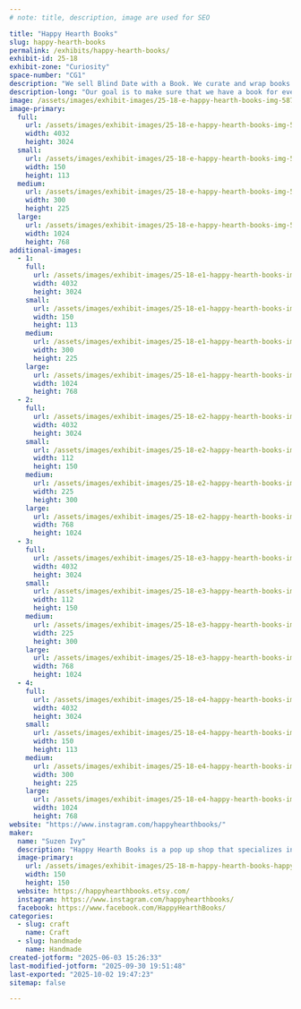 ```yaml
---
# note: title, description, image are used for SEO

title: "Happy Hearth Books"
slug: happy-hearth-books
permalink: /exhibits/happy-hearth-books/
exhibit-id: 25-18
exhibit-zone: "Curiosity"
space-number: "CG1"
description: "We sell Blind Date with a Book. We curate and wrap books to ensure they find their perfect match."
description-long: "Our goal is to make sure that we have a book for every type of person. We search and rescue our books. We clean them up. And we wrapp them so beautifully so that they become irresistible. 🧡 We carry all genres for all people."
image: /assets/images/exhibit-images/25-18-e-happy-hearth-books-img-5873-300x225.jpeg
image-primary: 
  full:
    url: /assets/images/exhibit-images/25-18-e-happy-hearth-books-img-5873-full.jpeg
    width: 4032
    height: 3024
  small:
    url: /assets/images/exhibit-images/25-18-e-happy-hearth-books-img-5873-150x113.jpeg
    width: 150
    height: 113
  medium:
    url: /assets/images/exhibit-images/25-18-e-happy-hearth-books-img-5873-300x225.jpeg
    width: 300
    height: 225
  large:
    url: /assets/images/exhibit-images/25-18-e-happy-hearth-books-img-5873-1024x768.jpeg
    width: 1024
    height: 768
additional-images: 
  - 1:
    full:
      url: /assets/images/exhibit-images/25-18-e1-happy-hearth-books-img-5908-full.jpeg
      width: 4032
      height: 3024
    small:
      url: /assets/images/exhibit-images/25-18-e1-happy-hearth-books-img-5908-150x113.jpeg
      width: 150
      height: 113
    medium:
      url: /assets/images/exhibit-images/25-18-e1-happy-hearth-books-img-5908-300x225.jpeg
      width: 300
      height: 225
    large:
      url: /assets/images/exhibit-images/25-18-e1-happy-hearth-books-img-5908-1024x768.jpeg
      width: 1024
      height: 768
  - 2:
    full:
      url: /assets/images/exhibit-images/25-18-e2-happy-hearth-books-img-5904-full.jpeg
      width: 4032
      height: 3024
    small:
      url: /assets/images/exhibit-images/25-18-e2-happy-hearth-books-img-5904-112x150.jpeg
      width: 112
      height: 150
    medium:
      url: /assets/images/exhibit-images/25-18-e2-happy-hearth-books-img-5904-225x300.jpeg
      width: 225
      height: 300
    large:
      url: /assets/images/exhibit-images/25-18-e2-happy-hearth-books-img-5904-768x1024.jpeg
      width: 768
      height: 1024
  - 3:
    full:
      url: /assets/images/exhibit-images/25-18-e3-happy-hearth-books-img-5888-4028-full.jpeg
      width: 4032
      height: 3024
    small:
      url: /assets/images/exhibit-images/25-18-e3-happy-hearth-books-img-5888-4028-112x150.jpeg
      width: 112
      height: 150
    medium:
      url: /assets/images/exhibit-images/25-18-e3-happy-hearth-books-img-5888-4028-225x300.jpeg
      width: 225
      height: 300
    large:
      url: /assets/images/exhibit-images/25-18-e3-happy-hearth-books-img-5888-4028-768x1024.jpeg
      width: 768
      height: 1024
  - 4:
    full:
      url: /assets/images/exhibit-images/25-18-e4-happy-hearth-books-img-5874-full.jpeg
      width: 4032
      height: 3024
    small:
      url: /assets/images/exhibit-images/25-18-e4-happy-hearth-books-img-5874-150x113.jpeg
      width: 150
      height: 113
    medium:
      url: /assets/images/exhibit-images/25-18-e4-happy-hearth-books-img-5874-300x225.jpeg
      width: 300
      height: 225
    large:
      url: /assets/images/exhibit-images/25-18-e4-happy-hearth-books-img-5874-1024x768.jpeg
      width: 1024
      height: 768
website: "https://www.instagram.com/happyhearthbooks/"
maker: 
  name: "Suzen Ivy"
  description: "Happy Hearth Books is a pop up shop that specializes in Blind Dates with a Book. We rescue books and match them with their new homes."
  image-primary:
    url: /assets/images/exhibit-images/25-18-m-happy-hearth-books-happy-hearth-style-guide-square-orange-150x150.png
    width: 150
    height: 150
  website: https://happyhearthbooks.etsy.com/
  instagram: https://www.instagram.com/happyhearthbooks/
  facebook: https://www.facebook.com/HappyHearthBooks/
categories: 
  - slug: craft
    name: Craft
  - slug: handmade
    name: Handmade
created-jotform: "2025-06-03 15:26:33"
last-modified-jotform: "2025-09-30 19:51:48"
last-exported: "2025-10-02 19:47:23"
sitemap: false

---
```

